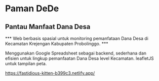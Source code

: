 # Paman DeDe 
## Pantau Manfaat Dana Desa 
*** Web berbasis spasial untuk monitoring pemanfataan Dana Desa di Kecamatan Krejengan Kabupaten Probolinggo. ***

Menggunakan Google Spreadsheet sebagai backend, sederhana dan efisien untuk lingkup pemanfaatan Dana Desa level Kecamatan.
leafletJS untuk tampilan peta.

https://fastidious-kitten-b399c3.netlify.app/